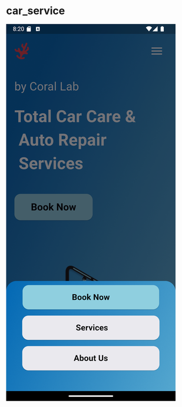 # car_service

![App Image](https://github.com/ahmedas3d/Car_Services/blob/master/assets/images/Screenshot_1725988804.png?)
